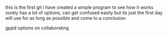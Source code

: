 this is the first git i have created
a simple program to see how it works
surely has a lot of options, can get confused easily
but its just the first day
will use for as long as possible and come to a conclusion

gppd options on collaborating

